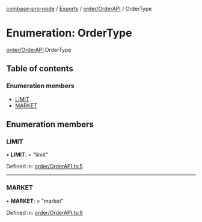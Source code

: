 [coinbase-pro-node](../README.md) / [Exports](../modules.md) / [order/OrderAPI](../modules/order_orderapi.md) / OrderType

# Enumeration: OrderType

[order/OrderAPI](../modules/order_orderapi.md).OrderType

## Table of contents

### Enumeration members

- [LIMIT](order_orderapi.ordertype.md#limit)
- [MARKET](order_orderapi.ordertype.md#market)

## Enumeration members

### LIMIT

• **LIMIT**: = "limit"

Defined in: [order/OrderAPI.ts:5](https://github.com/bennycode/coinbase-pro-node/blob/c3d8f7c/src/order/OrderAPI.ts#L5)

___

### MARKET

• **MARKET**: = "market"

Defined in: [order/OrderAPI.ts:6](https://github.com/bennycode/coinbase-pro-node/blob/c3d8f7c/src/order/OrderAPI.ts#L6)
